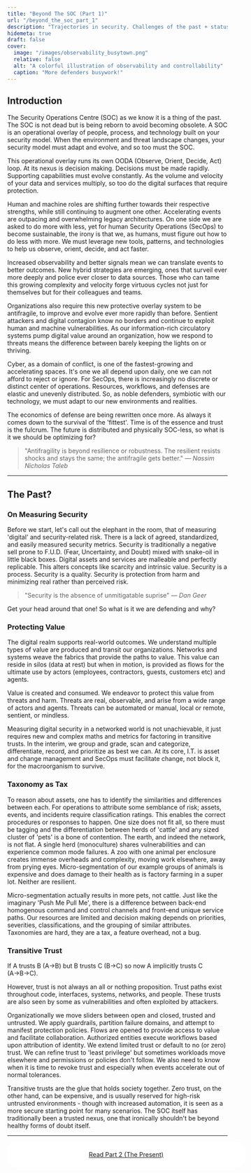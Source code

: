```yaml
---
title: "Beyond The SOC (Part 1)"
url: "/beyond_the_soc_part_1"
description: "Trajectories in security. Challenges of the past + status quo."
hidemeta: true
draft: false
cover:
  image: "/images/observability_busytown.png"
  relative: false
  alt: "A colorful illustration of observability and controllability"
  caption: "More defenders busywork!"
---
```

<style>
.post-description {
  font-size: 1.5em; color: var(--text, #666);
}
</style>

## Introduction

The Security Operations Centre (SOC) as we know it is a thing of the past. The SOC is not dead but is being reborn to avoid becoming obsolete. A SOC is an operational overlay of people, process, and technology built on your security model. When the environment and threat landscape changes, your security model must adapt and evolve, and so too must the SOC.

This operational overlay runs its own OODA (Observe, Orient, Decide, Act) loop. At its nexus is decision making. Decisions must be made rapidly. Supporting capabilities must evolve constantly. As the volume and velocity of your data and services multiply, so too do the digital surfaces that require protection.

Human and machine roles are shifting further towards their respective strengths, while still continuing to augment one other. Accelerating events are outpacing and overwhelming legacy architectures. On one side we are asked to do more with less, yet for human Security Operations (SecOps) to become sustainable, the irony is that we, as humans, must figure out how to do less with more. We must leverage new tools, patterns, and technologies to help us observe, orient, decide, and act faster.

Increased observability and better signals mean we can translate events to better outcomes. New hybrid strategies are emerging, ones that surveil ever more deeply and police ever closer to data sources. Those who can tame this growing complexity and velocity forge virtuous cycles not just for themselves but for their colleagues and teams.

Organizations also require this new protective overlay system to be antifragile, to improve and evolve ever more rapidly than before. Sentient attackers and digital contagion know no borders and continue to exploit human and machine vulnerabilities. As our information-rich circulatory systems pump digital value around an organization, how we respond to threats means the difference between barely keeping the lights on or thriving.

Cyber, as a domain of conflict, is one of the fastest-growing and accelerating spaces. It's one we all depend upon daily, one we can not afford to reject or ignore. For SecOps, there is increasingly no discrete or distinct center of operations. Resources, workflows, and defenses are elastic and unevenly distributed. So, as noble defenders, symbiotic with our technology, we must adapt to our new environments and realities.

The economics of defense are being rewritten once more. As always it comes down to the survival of the 'fittest'. Time is of the essence and trust is the fulcrum. The future is distributed and physically SOC-less, so what is it we should be optimizing for?

> "Antifragility is beyond resilience or robustness. The resilient resists shocks and stays the same; the antifragile gets better."
> <em>— Nassim Nicholas Taleb</em>

---

## The Past?

### On Measuring Security

Before we start, let's call out the elephant in the room, that of measuring 'digital' and security-related risk. There is a lack of agreed, standardized, and easily measured security metrics. Security is traditionally a negative sell prone to F.U.D. (Fear, Uncertainty, and Doubt) mixed with snake-oil in little black boxes. Digital assets and services are malleable and perfectly replicable. This alters concepts like scarcity and intrinsic value. Security is a process. Security is a quality. Security is protection from harm and minimizing real rather than perceived risk. 

> "Security is the absence of unmitigatable suprise" 
> <em>— Dan Geer </em>

Get your head around that one! So what is it we are defending and why?

### Protecting Value

The digital realm supports real-world outcomes. We understand multiple types of value are produced and transit our organizations. Networks and systems weave the fabrics that provide the paths to value. This value can reside in silos (data at rest) but when in motion, is provided as flows for the ultimate use by actors (employees, contractors, guests, customers etc) and agents.

Value is created and consumed. We endeavor to protect this value from threats and harm. Threats are real, observable, and arise from a wide range of actors and agents. Threats can be automated or manual, local or remote, sentient, or mindless.

Measuring digital security in a networked world is not unachievable, it just requires new and complex maths and metrics for factoring in transitive trusts. In the interim, we group and grade, scan and categorize, differentiate, record, and prioritize as best we can. At its core, I.T. is asset and change management and SecOps must facilitate change, not block it, for the macroorganism to survive.

### Taxonomy as Tax

To reason about assets, one has to identify the similarities and differences between each. For operations to attribute some semblance of risk; assets, events, and incidents require classification ratings. This enables the correct procedures or responses to happen. One size does not fit all, so there must be tagging and the differentiation between herds of 'cattle' and any sized cluster of 'pets' is a bone of contention. The earth, and indeed the network, is not flat. A single herd (monoculture) shares vulnerabilities and can experience common mode failures. A zoo with one animal per enclosure creates immense overheads and complexity, moving work elsewhere, away from prying eyes. Micro-segmentation of our example groups of animals is expensive and does damage to their health as is factory farming in a super lot. Neither are resilient.

Micro-segmentation actually results in more pets, not cattle. Just like the imaginary 'Push Me Pull Me', there is a difference between back-end homogenous command and control channels and front-end unique service paths. Our resources are limited and decision making depends on priorities, severities, classifications, and the grouping of similar attributes. Taxonomies are hard, they are a tax, a feature overhead, not a bug.

### Transitive Trust

If A trusts B (A→B) but B trusts C (B→C) so now A implicitly trusts C (A→B→C). 

However, trust is not always an all or nothing proposition. Trust paths exist throughout code, interfaces, systems, networks, and people. These trusts are also seen by some as vulnerabilities and often exploited by attackers.

Organizationally we move sliders between open and closed, trusted and untrusted. We apply guardrails, partition failure domains, and attempt to manifest protection policies. Flows are opened to provide access to value and facilitate collaboration. Authorized entities execute workflows based upon attribution of identity. We extend limited trust or default to no (or zero) trust. We can refine trust to 'least privilege' but sometimes workloads move elsewhere and permissions or policies don't follow. We also need to know when it is time to revoke trust and especially when events accelerate out of normal tolerances.

Transitive trusts are the glue that holds society together. Zero trust, on the other hand, can be expensive, and is usually reserved for high-risk untrusted environments - though with increased automation, it is seen as a more secure starting point for many scenarios. The SOC itself has traditionally been a trusted nexus, one that ironically shouldn't be beyond healthy forms of doubt itself.


---

<div style="background-color: var(--card-bg, #fff); border-radius: 20px; padding: 20px; width: 100%;">
  <center>
    <a class="button" href="/beyond_the_soc_part_2" rel="noopener" title="Part 2">
      <span class="button-inner">Read Part 2 (The Present)</span>
    </a>
  </center>
</div>
